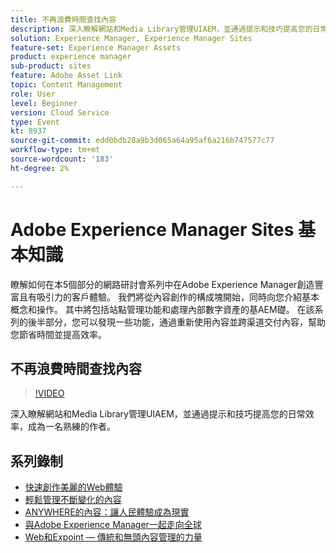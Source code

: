 ```yaml
---
title: 不再浪費時間查找內容
description: 深入瞭解網站和Media Library管理UIAEM，並通過提示和技巧提高您的日常效率，成為一名熟練的作者
solution: Experience Manager, Experience Manager Sites
feature-set: Experience Manager Assets
product: experience manager
sub-product: sites
feature: Adobe Asset Link
topic: Content Management
role: User
level: Beginner
version: Cloud Service
type: Event
kt: 8937
source-git-commit: edd0bdb28a9b3d065a64a95af6a216b747577c77
workflow-type: tm+mt
source-wordcount: '183'
ht-degree: 2%

---
```


# Adobe Experience Manager Sites 基本知識

瞭解如何在本5個部分的網路研討會系列中在Adobe Experience Manager創造豐富且有吸引力的客戶體驗。 我們將從內容創作的構成塊開始，同時向您介紹基本概念和操作。 其中將包括站點管理功能和處理內部數字資產的基AEM礎。 在該系列的後半部分，您可以發現一些功能，通過重新使用內容並跨渠道交付內容，幫助您節省時間並提高效率。

## 不再浪費時間查找內容

>[!VIDEO](https://video.tv.adobe.com/v/336983/?quality=12&learn=on&hidetitle=true)

深入瞭解網站和Media Library管理UIAEM，並通過提示和技巧提高您的日常效率，成為一名熟練的作者。

## 系列錄制

* [快速創作美麗的Web體驗](authoring-fundamentals.md)
* [輕鬆管理不斷變化的內容](collaboration-tools.md)
* [ANYWHERE的內容：讓人民體驗成為現實](omnichannel-experiences.md)
* [與Adobe Experience Manager一起走向全球](multi-site-management-web-translation.md)
* [Web和Expoint — 傳統和無頭內容管理的力量](traditional-headless-content-management.md)
